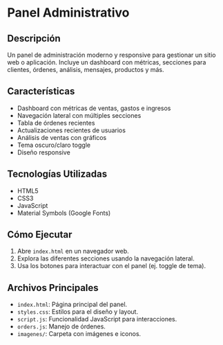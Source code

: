 # Panel Administrativo

## Descripción
Un panel de administración moderno y responsive para gestionar un sitio web o aplicación. Incluye un dashboard con métricas, secciones para clientes, órdenes, análisis, mensajes, productos y más.

## Características
- Dashboard con métricas de ventas, gastos e ingresos
- Navegación lateral con múltiples secciones
- Tabla de órdenes recientes
- Actualizaciones recientes de usuarios
- Análisis de ventas con gráficos
- Tema oscuro/claro toggle
- Diseño responsive

## Tecnologías Utilizadas
- HTML5
- CSS3
- JavaScript
- Material Symbols (Google Fonts)

## Cómo Ejecutar
1. Abre `index.html` en un navegador web.
2. Explora las diferentes secciones usando la navegación lateral.
3. Usa los botones para interactuar con el panel (ej. toggle de tema).

## Archivos Principales
- `index.html`: Página principal del panel.
- `styles.css`: Estilos para el diseño y layout.
- `script.js`: Funcionalidad JavaScript para interacciones.
- `orders.js`: Manejo de órdenes.
- `imagenes/`: Carpeta con imágenes e iconos.
